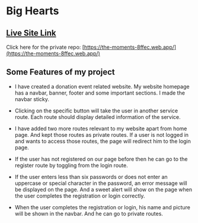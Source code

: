 # Big Hearts

## [ Live Site Link](https://the-moments-8ffec.web.app/)

Click here for the private repo: [https://the-moments-8ffec.web.app/](https://the-moments-8ffec.web.app/)

## Some Features of my project
* I have created a donation event related website. My website homepage has a navbar, banner, footer and some important sections. I made the navbar sticky.

* Clicking on the specific button will take the user in another service route. Each route should display detailed information of the service.

* I have added two more routes relevant to my website apart from home page. And kept those routes as private routes. If a user is not logged in and wants to access those routes, the page will redirect him to the login page.

* If the user has not registered on our page before then he can go to the register route by toggling from the login route.

* If the user enters less than six passwords or does not enter an uppercase or special character in the password, an error message will be displayed on the page. 
And a sweet alert will show on the page when the user completes the registration or login correctly.

* When the user completes the registration or login, his name and picture will be shown in the navbar. And he can go to private routes.
